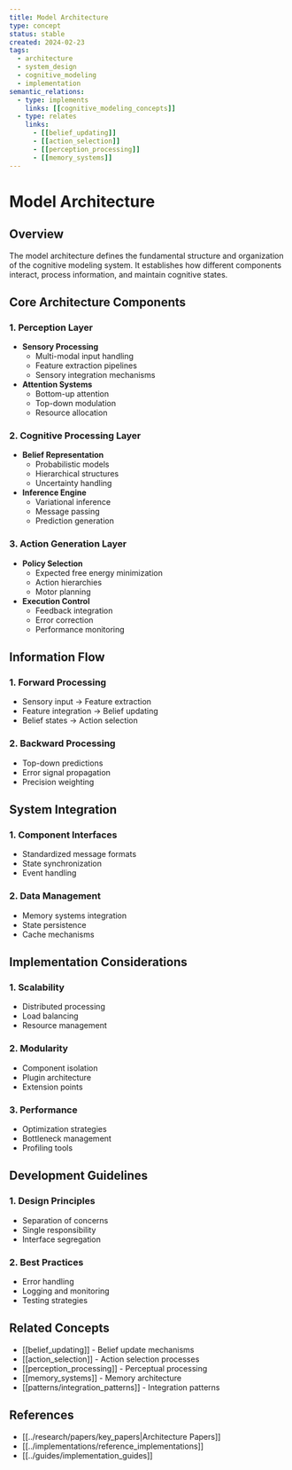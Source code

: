 ```yaml
---
title: Model Architecture
type: concept
status: stable
created: 2024-02-23
tags:
  - architecture
  - system_design
  - cognitive_modeling
  - implementation
semantic_relations:
  - type: implements
    links: [[cognitive_modeling_concepts]]
  - type: relates
    links:
      - [[belief_updating]]
      - [[action_selection]]
      - [[perception_processing]]
      - [[memory_systems]]
---
```


# Model Architecture

## Overview
The model architecture defines the fundamental structure and organization of the cognitive modeling system. It establishes how different components interact, process information, and maintain cognitive states.

## Core Architecture Components

### 1. Perception Layer
- **Sensory Processing**
  - Multi-modal input handling
  - Feature extraction pipelines
  - Sensory integration mechanisms
- **Attention Systems**
  - Bottom-up attention
  - Top-down modulation
  - Resource allocation

### 2. Cognitive Processing Layer
- **Belief Representation**
  - Probabilistic models
  - Hierarchical structures
  - Uncertainty handling
- **Inference Engine**
  - Variational inference
  - Message passing
  - Prediction generation

### 3. Action Generation Layer
- **Policy Selection**
  - Expected free energy minimization
  - Action hierarchies
  - Motor planning
- **Execution Control**
  - Feedback integration
  - Error correction
  - Performance monitoring

## Information Flow

### 1. Forward Processing
- Sensory input → Feature extraction
- Feature integration → Belief updating
- Belief states → Action selection

### 2. Backward Processing
- Top-down predictions
- Error signal propagation
- Precision weighting

## System Integration

### 1. Component Interfaces
- Standardized message formats
- State synchronization
- Event handling

### 2. Data Management
- Memory systems integration
- State persistence
- Cache mechanisms

## Implementation Considerations

### 1. Scalability
- Distributed processing
- Load balancing
- Resource management

### 2. Modularity
- Component isolation
- Plugin architecture
- Extension points

### 3. Performance
- Optimization strategies
- Bottleneck management
- Profiling tools

## Development Guidelines

### 1. Design Principles
- Separation of concerns
- Single responsibility
- Interface segregation

### 2. Best Practices
- Error handling
- Logging and monitoring
- Testing strategies

## Related Concepts
- [[belief_updating]] - Belief update mechanisms
- [[action_selection]] - Action selection processes
- [[perception_processing]] - Perceptual processing
- [[memory_systems]] - Memory architecture
- [[patterns/integration_patterns]] - Integration patterns

## References
- [[../research/papers/key_papers|Architecture Papers]]
- [[../implementations/reference_implementations]]
- [[../guides/implementation_guides]] 